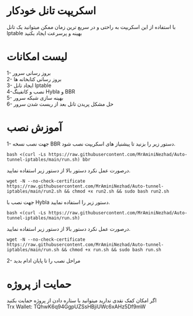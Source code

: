 # اسکریپت تانل خودکار 
با استفاده از این اسکریپت به راحتی و در سریع ترین زمان ممکن میتوانید یک تانل Iptable بهینه و پرسرعت ایجاد بکنید

# لیست امکانات 
1- بروز رسانی سرور<br>
2- بروز رسانی کتابخانه ها<br>
3- ایجاد تانل Iptable <br>
4-نصب و کانفینگ Hybla و BBR <br>
5- بهینه سازی شبکه سرور<br>
6- حل مشکل پریدن تانل بعد از ریست شدن سرور<br>

# آموزش نصب
1- جهت نصب نسخه BBR دستور زیر را بزنید تا پیشنیاز های اسکریپت نصب شود.<br>
```
bash <(curl -Ls https://raw.githubusercontent.com/MrAminiNezhad/Auto-tunnel-iptables/main/run.sh) bbr
```
درصورت عمل نکرد دستور بالا از دستور زیر استفاده نمایید.
```
wget -N --no-check-certificate https://raw.githubusercontent.com/MrAminiNezhad/Auto-tunnel-iptables/main/run2.sh && chmod +x run2.sh && sudo bash run2.sh
```
جهت نصب با Hybla دستور زیر را استفاده نمایید. <br>
```
bash <(curl -Ls https://raw.githubusercontent.com/MrAminiNezhad/Auto-tunnel-iptables/main/run.sh)
```
درصورت عمل نکرد دستور بالا از دستور زیر استفاده نمایید.
```
wget -N --no-check-certificate https://raw.githubusercontent.com/MrAminiNezhad/Auto-tunnel-iptables/main/run.sh && chmod +x run.sh && sudo bash run.sh
```
2- مراحل نصب را تا پایان ادام بدید <br>

# حمایت از پروژه
اگر امکان کمک نقدی ندارید میتوانید با ستاره دادن از پروژه حمایت بکنید <br>
Trx Wallet: TQhwK6q94GgpUZSsHBjiUWc6xAHz5Df9mW



